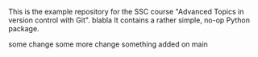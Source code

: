 This is the example repository for the SSC course "Advanced Topics in version control with Git".
blabla
It contains a rather simple, no-op Python package.

some change
some more change
something added on main
